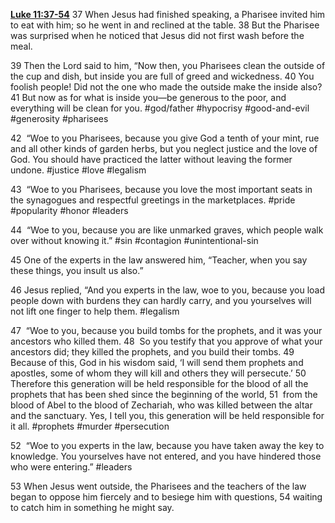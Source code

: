 **[Luke 11:37-54](http://www.blueletterbible.org/search/preSearch.cfm?Criteria=Luke+11.37-54&t=NIV)**
37 When Jesus had finished speaking, a Pharisee invited him to eat with him; so he went in and reclined at the table. 38 But the Pharisee was surprised when he noticed that Jesus did not first wash before the meal.

39 Then the Lord said to him, “Now then, you Pharisees clean the outside of the cup and dish, but inside you are full of greed and wickedness. 40 You foolish people! Did not the one who made the outside make the inside also? 41 But now as for what is inside you—be generous to the poor, and everything will be clean for you. #god/father #hypocrisy #good-and-evil #generosity #pharisees

42  “Woe to you Pharisees, because you give God a tenth of your mint, rue and all other kinds of garden herbs, but you neglect justice and the love of God. You should have practiced the latter without leaving the former undone. #justice #love #legalism

43  “Woe to you Pharisees, because you love the most important seats in the synagogues and respectful greetings in the marketplaces. #pride #popularity #honor #leaders

44  “Woe to you, because you are like unmarked graves, which people walk over without knowing it.” #sin #contagion #unintentional-sin

45 One of the experts in the law answered him, “Teacher, when you say these things, you insult us also.”

46 Jesus replied, “And you experts in the law, woe to you, because you load people down with burdens they can hardly carry, and you yourselves will not lift one finger to help them. #legalism

47  “Woe to you, because you build tombs for the prophets, and it was your ancestors who killed them. 48  So you testify that you approve of what your ancestors did; they killed the prophets, and you build their tombs. 49  Because of this, God in his wisdom said, ‘I will send them prophets and apostles, some of whom they will kill and others they will persecute.’ 50  Therefore this generation will be held responsible for the blood of all the prophets that has been shed since the beginning of the world, 51  from the blood of Abel to the blood of Zechariah, who was killed between the altar and the sanctuary. Yes, I tell you, this generation will be held responsible for it all. #prophets #murder #persecution 

52  “Woe to you experts in the law, because you have taken away the key to knowledge. You yourselves have not entered, and you have hindered those who were entering.” #leaders 

53 When Jesus went outside, the Pharisees and the teachers of the law began to oppose him fiercely and to besiege him with questions, 54 waiting to catch him in something he might say.